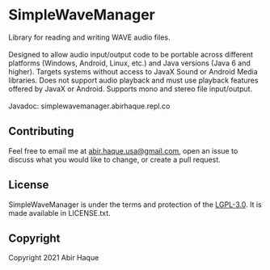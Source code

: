 # SimpleWaveManager

Library for reading and writing WAVE audio files.
<br>
<br>
Designed to allow audio input/output code to be portable across different platforms (Windows, Android, Linux, etc.) and Java versions (Java 6 and higher). Targets systems without access to JavaX Sound or Android Media libraries. Does not support audio playback and must use playback features offered by JavaX or Android. Supports mono and stereo file input/output.
<br>
<br>
Javadoc: simplewavemanager.abirhaque.repl.co

## Contributing
Feel free to email me at <abir.haque.usa@gmail.com>, open an issue to discuss what you would like to change, or create a pull request.

## License
SimpleWaveManager is under the terms and protection of the [LGPL-3.0](https://www.gnu.org/licenses/lgpl-3.0.txt). It is made available in LICENSE.txt.

## Copyright
Copyright 2021 Abir Haque
